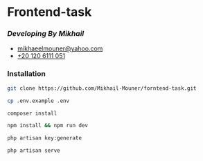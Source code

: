 #  Frontend-task

### _Developing By Mikhail_

- [mikhaeelmouner@yahoo.com](mailto:mikhaeelmouner@yahoo.com)
- [+20 120 6111 051](tel:+201206111051)

### Installation

```sh
git clone https://github.com/Mikhail-Mouner/forntend-task.git
```

```sh
cp .env.example .env
```

```sh
composer install
```

```sh
npm install && npm run dev
```

```sh
php artisan key:generate
```

```sh
php artisan serve
```

